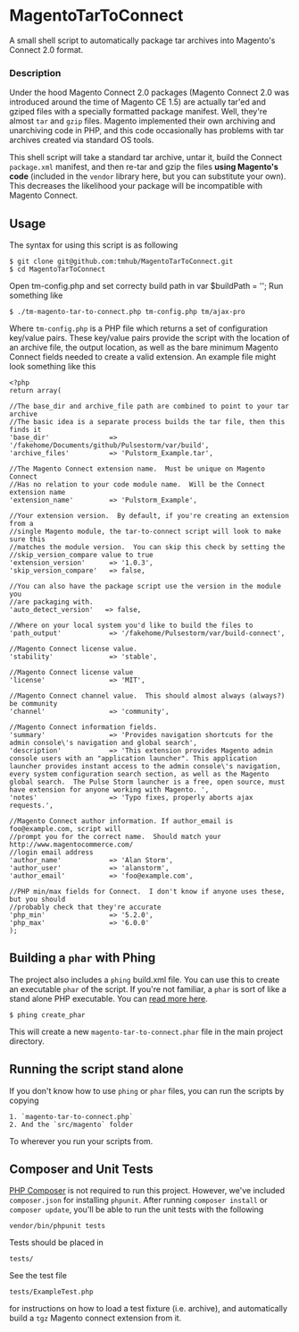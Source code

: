 MagentoTarToConnect
===================

A small shell script to automatically package tar archives into Magento's Connect 2.0 format.

### Description

Under the hood Magento Connect 2.0 packages (Magento Connect 2.0 was introduced around the time of Magento CE 1.5) are actually tar'ed and gziped files with a specially formatted package manifest.  Well, they're almost `tar` and `gzip` files.  Magento implemented their own archiving and unarchiving code in PHP, and this code occasionally has problems with tar archives created via standard OS tools.

This shell script will take a standard tar archive, untar it, build the Connect `package.xml` manifest, and then re-tar and gzip the files **using Magento's code** (included in the `vendor` library here, but you can substitute your own).  This decreases the likelihood your package will be incompatible with Magento Connect.

## Usage

The syntax for using this script is as following

    $ git clone git@github.com:tmhub/MagentoTarToConnect.git
    $ cd MagentoTarToConnect

Open tm-config.php and set correcty build path in var $buildPath = '';
Run something like

    $ ./tm-magento-tar-to-connect.php tm-config.php tm/ajax-pro

Where `tm-config.php` is a PHP file which returns a set of configuration key/value pairs.  These key/value pairs provide the script with the location of an archive file, the output location, as well as the bare minimum Magento Connect fields needed to create a valid extension.  An example file might look something like this

    <?php
    return array(

    //The base_dir and archive_file path are combined to point to your tar archive
    //The basic idea is a separate process builds the tar file, then this finds it
    'base_dir'               => '/fakehome/Documents/github/Pulsestorm/var/build',
    'archive_files'          => 'Pulstorm_Example.tar',

    //The Magento Connect extension name.  Must be unique on Magento Connect
    //Has no relation to your code module name.  Will be the Connect extension name
    'extension_name'         => 'Pulstorm_Example',

    //Your extension version.  By default, if you're creating an extension from a
    //single Magento module, the tar-to-connect script will look to make sure this
    //matches the module version.  You can skip this check by setting the
    //skip_version_compare value to true
    'extension_version'      => '1.0.3',
    'skip_version_compare'   => false,

    //You can also have the package script use the version in the module you
    //are packaging with.
    'auto_detect_version'   => false,

    //Where on your local system you'd like to build the files to
    'path_output'            => '/fakehome/Pulsestorm/var/build-connect',

    //Magento Connect license value.
    'stability'              => 'stable',

    //Magento Connect license value
    'license'                => 'MIT',

    //Magento Connect channel value.  This should almost always (always?) be community
    'channel'                => 'community',

    //Magento Connect information fields.
    'summary'                => 'Provides navigation shortcuts for the admin console\'s navigation and global search',
    'description'            => 'This extension provides Magento admin console users with an "application launcher". This application launcher provides instant access to the admin console\'s navigation, every system configuration search section, as well as the Magento global search.  The Pulse Storm launcher is a free, open source, must have extension for anyone working with Magento. ',
    'notes'                  => 'Typo fixes, properly aborts ajax requests.',

    //Magento Connect author information. If author_email is foo@example.com, script will
    //prompt you for the correct name.  Should match your http://www.magentocommerce.com/
    //login email address
    'author_name'            => 'Alan Storm',
    'author_user'            => 'alanstorm',
    'author_email'           => 'foo@example.com',

    //PHP min/max fields for Connect.  I don't know if anyone uses these, but you should
    //probably check that they're accurate
    'php_min'                => '5.2.0',
    'php_max'                => '6.0.0'
    );

## Building a `phar` with Phing

The project also includes a `phing` build.xml file.  You can use this to create an executable `phar` of the script.  If you're not familiar, a `phar` is sort of like a stand alone PHP executable. You can [read more here](http://php.net/phar).

    $ phing create_phar

This will create a new `magento-tar-to-connect.phar` file in the main project directory.

## Running the script stand alone

If you don't know how to use `phing` or `phar` files, you can run the scripts by copying

    1. `magento-tar-to-connect.php`
    2. And the `src/magento` folder

To wherever you run your scripts from.

## Composer and Unit Tests

[PHP Composer](https://getcomposer.org/) is not required to run this project.  However, we've included `composer.json` for installing `phpunit`.  After running `composer install` or `composer update`, you'll be able to run the unit tests with the following

    vendor/bin/phpunit tests

Tests should be placed in

    tests/

See the test file

    tests/ExampleTest.php

for instructions on how to load a test fixture (i.e. archive), and automatically build a `tgz` Magento connect extension from it.